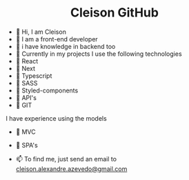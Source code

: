 
<div align="center">
  <!---   ![Alt Text](https://media.giphy.com/media/f3iwJFOVOwuy7K6FFw/giphy.gif)
--->
<h1 >Cleison GitHub</h1>
  
 </div>


<div align="flex-start">

                                            
- 👋 Hi, I am Cleison
- 👀 I am a front-end developer
- 🌱 i have knowledge in backend too
- 💞️ Currently in my projects I use the following technologies
- 💞️ React
- 💞️ Next
- 💞️ Typescript
- 💞️ SASS
- 💞️ Styled-components
- 💞️ API's
- 💞️ GIT
  
 I have experience using the models
  
 - 🌟 MVC
 - 🌟 SPA's
 
  
- 📫 To find me, just send an email to cleison.alexandre.azevedo@gmail.com
  
  <div>



